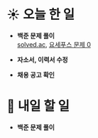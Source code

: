 # ☀️ 오늘 한 일

- **백준 문제 풀이**<br>
  [solved.ac](https://www.acmicpc.net/problem/18110),
  [요세푸스 문제 0](https://www.acmicpc.net/problem/11866)

- **자소서, 이력서 수정**

- **채용 공고 확인**

# 🚩 내일 할 일

- **백준 문제 풀이**
